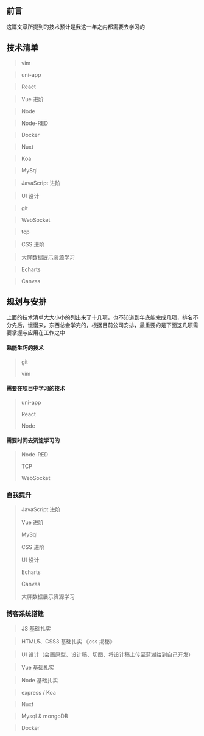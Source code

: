 ## 前言

这篇文章所提到的技术预计是我这一年之内都需要去学习的

## 技术清单

> vim

> uni-app

> React

> Vue 进阶

> Node

> Node-RED

> Docker

> Nuxt

> Koa

> MySql

> JavaScript 进阶

> UI 设计

> git

> WebSocket

> tcp

> CSS 进阶

> 大屏数据展示资源学习

> Echarts

> Canvas

## 规划与安排

上面的技术清单大大小小的列出来了十几项，也不知道到年底能完成几项，排名不分先后，慢慢来，东西总会学完的，根据目前公司安排，最重要的是下面这几项需要掌握与应用在工作之中

#### 熟能生巧的技术

> git
>
> vim

#### 需要在项目中学习的技术

> uni-app
>
> React
>
> Node

#### 需要时间去沉淀学习的

> Node-RED
>
> TCP
>
> WebSocket

### 自我提升

> JavaScript 进阶
>
> Vue 进阶
>
> MySql
>
> CSS 进阶
>
> UI 设计
>
> Echarts
>
> Canvas
>
> 大屏数据展示资源学习

### 博客系统搭建

> JS 基础扎实

> HTML5、CSS3 基础扎实 《css 揭秘》

> UI 设计（会画原型、设计稿、切图、将设计稿上传至蓝湖给到自己开发）

> Vue 基础扎实

> Node 基础扎实

> express / Koa

> Nuxt

> Mysql & mongoDB

> Docker
